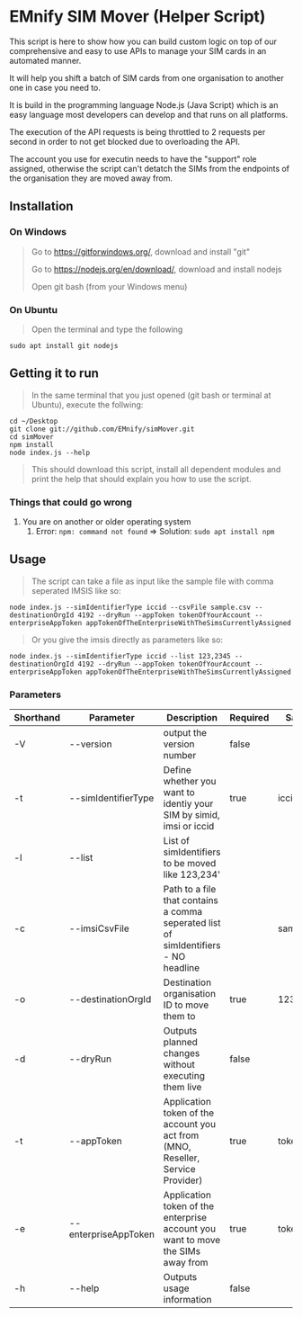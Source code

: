 # EMnify SIM Mover (Helper Script)
This script is here to show how you can build custom logic on top of our comprehensive and easy to use APIs to manage your SIM cards in an automated manner.

It will help you shift a batch of SIM cards from one organisation to another one in case you need to.

It is build in the programming language Node.js (Java Script) which is an easy language most developers can develop and that runs on all platforms.

The execution of the API requests is being throttled to 2 requests per second in order to not get blocked due to overloading the API.

The account you use for executin needs to have the "support" role assigned, otherwise the script can't detatch the SIMs from the endpoints of the organisation they are moved away from.

## Installation
### On Windows 
> Go to https://gitforwindows.org/, download and install "git"
> 
> Go to https://nodejs.org/en/download/, download and install nodejs
>
> Open git bash (from your Windows menu)

### On Ubuntu
> Open the terminal and type the following
```
sudo apt install git nodejs
```

## Getting it to run

> In the same terminal that you just opened (git bash or terminal at Ubuntu), execute the follwing:
```
cd ~/Desktop
git clone git://github.com/EMnify/simMover.git
cd simMover
npm install
node index.js --help
```
> This should download this script, install all dependent modules and print the help that should explain you how to use the script.
> 
### Things that could go wrong
1. You are on another or older operating system
    1. Error: `npm: command not found` => Solution: `sudo apt install npm`

## Usage
> The script can take a file as input like the sample file with comma seperated IMSIS like so:
```
node index.js --simIdentifierType iccid --csvFile sample.csv --destinationOrgId 4192 --dryRun --appToken tokenOfYourAccount --enterpriseAppToken appTokenOfTheEnterpriseWithTheSimsCurrentlyAssigned
```
> Or you give the imsis directly as parameters like so:
```
node index.js --simIdentifierType iccid --list 123,2345 --destinationOrgId 4192 --dryRun --appToken tokenOfYourAccount --enterpriseAppToken appTokenOfTheEnterpriseWithTheSimsCurrentlyAssigned
```

### Parameters
| Shorthand | Parameter | Description  | Required | Sample |
|-|-|-|-|-|
| -V | --version            | output the version number                                                       | false |       |
| -t | --simIdentifierType  | Define whether you want to identiy your SIM by simid, imsi or iccid             | true  | iccid |
| -l | --list               | List of simIdentifiers to be moved like 123,234'                                |       |       |
| -c | --imsiCsvFile        | Path to a file that contains a comma seperated list of simIdentifiers - NO headline |       | sample.csv |
| -o | --destinationOrgId   | Destination organisation ID to move them to                                     | true  | 1234  |
| -d | --dryRun             | Outputs planned changes without executing them live                             | false |       |
| -t | --appToken           | Application token of the account you act from  (MNO, Reseller, Service Provider)| true  | token |
| -e | --enterpriseAppToken | Application token of the enterprise account you want to move the SIMs away from | true  | token |
| -h | --help               | Outputs usage information                                                       | false |       |